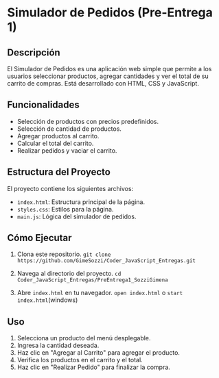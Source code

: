 # Simulador de Pedidos (Pre-Entrega 1)

## Descripción

El Simulador de Pedidos es una aplicación web simple que permite a los usuarios seleccionar productos, agregar cantidades y ver el total de su carrito de compras. Está desarrollado con HTML, CSS y JavaScript.

## Funcionalidades

- Selección de productos con precios predefinidos.
- Selección de cantidad de productos.
- Agregar productos al carrito.
- Calcular el total del carrito.
- Realizar pedidos y vaciar el carrito.

## Estructura del Proyecto

El proyecto contiene los siguientes archivos:

- `index.html`: Estructura principal de la página.
- `styles.css`: Estilos para la página.
- `main.js`: Lógica del simulador de pedidos.

## Cómo Ejecutar

1. Clona este repositorio.
   `git clone https://github.com/GimeSozzi/Coder_JavaScript_Entregas.git`

2. Navega al directorio del proyecto.
   `cd Coder_JavaScript_Entregas/PreEntrega1_SozziGimena`

3. Abre `index.html` en tu navegador.
   `open index.html` o `start index.html`(windows)

## Uso

1. Selecciona un producto del menú desplegable.
2. Ingresa la cantidad deseada.
3. Haz clic en "Agregar al Carrito" para agregar el producto.
4. Verifica los productos en el carrito y el total.
5. Haz clic en "Realizar Pedido" para finalizar la compra.
